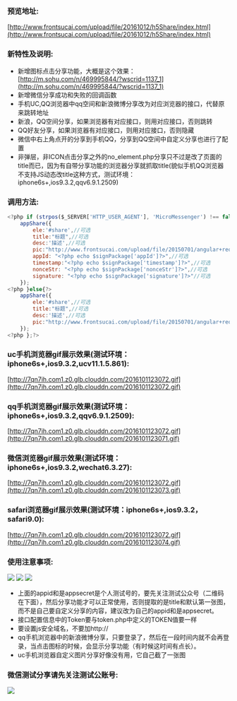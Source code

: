 ### 预览地址: ###
[http://www.frontsucai.com/upload/file/20161012/h5Share/index.html](http://www.frontsucai.com/upload/file/20161012/h5Share/index.html)
### 新特性及说明: ###

- 新增图标点击分享功能，大概是这个效果：[http://m.sohu.com/n/469995844/?wscrid=1137_1](http://m.sohu.com/n/469995844/?wscrid=1137_1)
- 新增微信分享成功和失败的回调函数
- 手机UC,QQ浏览器中qq空间和新浪微博分享改为对应浏览器的接口，代替原来跳转地址
- 新浪，QQ空间分享，如果浏览器有对应接口，则用对应接口，否则跳转
- QQ好友分享，如果浏览器有对应接口，则用对应接口，否则隐藏
- 微信中右上角点开的分享到手机QQ，分享到QQ空间中自定义分享也进行了配置
- 非弹层，非ICON点击分享之外的no_element.php分享只不过是改了页面的title而已，因为有自带分享功能的浏览器分享就抓取title(貌似手机QQ浏览器不支持JS动态改title这种方式，测试环境：iphone6s+,ios9.3.2,qqv6.9.1.2509)


### 调用方法: ###
```javascript
<?php if (strpos($_SERVER['HTTP_USER_AGENT'], 'MicroMessenger') !== false){?>
    appShare({
        ele:'#share',//可选
        title:"标题",//可选
        desc:'描述',//可选
        pic:"http://www.frontsucai.com/upload/file/20150701/angular+requirejs/images/touxiang/5.jpg",
        appId: "<?php echo $signPackage['appId']?>",//可选
        timestamp:"<?php echo $signPackage['timestamp']?>",//可选
        nonceStr: "<?php echo $signPackage['nonceStr']?>",//可选
        signature: "<?php echo $signPackage['signature']?>"//可选
    });
<?php }else{?>
    appShare({
        ele:'#share',//可选
        title:"标题",//可选
        desc:'描述',//可选
        pic:"http://www.frontsucai.com/upload/file/20150701/angular+requirejs/images/touxiang/5.jpg"
    });
<?php };?>
```
### uc手机浏览器gif展示效果(测试环境：iphone6s+,ios9.3.2,ucv11.1.5.861): ###
[http://7qn7ih.com1.z0.glb.clouddn.com/2016101123072.gif](http://7qn7ih.com1.z0.glb.clouddn.com/2016101123072.gif)
### qq手机浏览器gif展示效果(测试环境：iphone6s+,ios9.3.2,qqv6.9.1.2509): ###
[http://7qn7ih.com1.z0.glb.clouddn.com/2016101123072.gif](http://7qn7ih.com1.z0.glb.clouddn.com/2016101123071.gif)
### 微信浏览器gif展示效果(测试环境：iphone6s+,ios9.3.2,wechat6.3.27): ###
[http://7qn7ih.com1.z0.glb.clouddn.com/2016101123072.gif](http://7qn7ih.com1.z0.glb.clouddn.com/2016101123073.gif)
### safari浏览器gif展示效果(测试环境：iphone6s+,ios9.3.2，safari9.0): ###
[http://7qn7ih.com1.z0.glb.clouddn.com/2016101123072.gif](http://7qn7ih.com1.z0.glb.clouddn.com/2016101123074.gif)
### 使用注意事项: ###
![](http://7qn7ih.com1.z0.glb.clouddn.com/20161012173354.jpg)
![](http://7qn7ih.com1.z0.glb.clouddn.com/20161012173430.jpg)
![](http://7qn7ih.com1.z0.glb.clouddn.com/20161012174306.jpg)

- 上面的appid和是appsecret是个人测试号的，要先关注测试公众号（二维码在下面），然后分享功能才可以正常使用，否则提取的是title和默认第一张图，而不是自己要自定义分享的内容，建议改为自己的appid和是appsecret。
- 接口配置信息中的Token要与token.php中定义的TOKEN值要一样
- 要设置js安全域名，不要加http://
- qq手机浏览器中的新浪微博分享，只要登录了，然后在一段时间内就不会再登录，当点击图标的时候，会显示分享功能（有时候这时间有点长）。
- uc手机浏览器自定义图片分享好像没有用，它自己截了一张图

### 微信测试分享请先关注测试公账号: ###
![](http://7qn7ih.com1.z0.glb.clouddn.com/201610121739.jpg)

